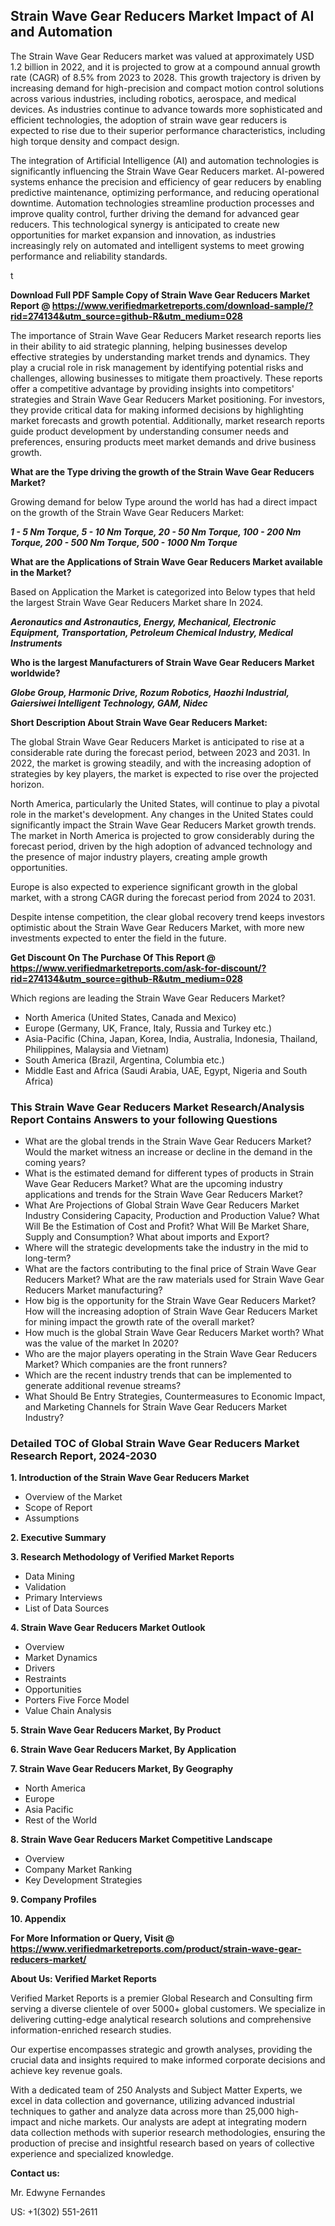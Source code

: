 <h2>Strain Wave Gear Reducers Market Impact of AI and Automation</h2><p>The Strain Wave Gear Reducers market was valued at approximately USD 1.2 billion in 2022, and it is projected to grow at a compound annual growth rate (CAGR) of 8.5% from 2023 to 2028. This growth trajectory is driven by increasing demand for high-precision and compact motion control solutions across various industries, including robotics, aerospace, and medical devices. As industries continue to advance towards more sophisticated and efficient technologies, the adoption of strain wave gear reducers is expected to rise due to their superior performance characteristics, including high torque density and compact design.</p><p>The integration of Artificial Intelligence (AI) and automation technologies is significantly influencing the Strain Wave Gear Reducers market. AI-powered systems enhance the precision and efficiency of gear reducers by enabling predictive maintenance, optimizing performance, and reducing operational downtime. Automation technologies streamline production processes and improve quality control, further driving the demand for advanced gear reducers. This technological synergy is anticipated to create new opportunities for market expansion and innovation, as industries increasingly rely on automated and intelligent systems to meet growing performance and reliability standards.</p>t</p><p id="" class=""><strong>Download Full PDF Sample Copy of Strain Wave Gear Reducers Market Report @ <a href="https://www.verifiedmarketreports.com/download-sample/?rid=274134&utm_source=github-R&utm_medium=028" target="_blank">https://www.verifiedmarketreports.com/download-sample/?rid=274134&utm_source=github-R&utm_medium=028</a></strong></p><p>The importance of&nbsp;Strain Wave Gear Reducers Market research reports lies in their ability to aid strategic planning, helping businesses develop effective strategies by understanding market trends and dynamics. They play a crucial role in risk management by identifying potential risks and challenges, allowing businesses to mitigate them proactively. These reports offer a competitive advantage by providing insights into competitors' strategies and Strain Wave Gear Reducers Market positioning. For investors, they provide critical data for making informed decisions by highlighting market forecasts and growth potential. Additionally, market research reports guide product development by understanding consumer needs and preferences, ensuring products meet market demands and drive business growth.</p><p><strong>What are the&nbsp;Type driving the growth of the Strain Wave Gear Reducers Market?</strong></p><p id="" class="">Growing demand for below Type around the world has had a direct impact on the growth of the Strain Wave Gear Reducers Market:</p><em><strong>1 - 5 Nm Torque, 5 - 10 Nm Torque, 20 - 50 Nm Torque, 100 - 200 Nm Torque, 200 - 500 Nm Torque, 500 - 1000 Nm Torque</strong></em></p><strong>What are the&nbsp;Applications&nbsp;of Strain Wave Gear Reducers Market available in the Market?</strong></p><p id="" class="">Based on Application the Market is categorized into Below types that held the largest Strain Wave Gear Reducers Market share In 2024.</p><em><strong>Aeronautics and Astronautics, Energy, Mechanical, Electronic Equipment, Transportation, Petroleum Chemical Industry, Medical Instruments</strong></em></p><strong>Who is the largest Manufacturers of Strain Wave Gear Reducers Market worldwide?</strong></p><p><em><strong>Globe Group, Harmonic Drive, Rozum Robotics, Haozhi Industrial, Gaiersiwei Intelligent Technology, GAM, Nidec</strong></em></p><p id="" class=""><strong>Short Description About Strain Wave Gear Reducers Market:</strong></p><p>The global Strain Wave Gear Reducers Market is anticipated to rise at a considerable rate during the forecast period, between 2023 and 2031. In 2022, the market is growing steadily, and with the increasing adoption of strategies by key players, the market is expected to rise over the projected horizon.</p><p>North America, particularly the United States, will continue to play a pivotal role in the market's development. Any changes in the United States could significantly impact the Strain Wave Gear Reducers Market growth trends. The market in North America is projected to grow considerably during the forecast period, driven by the high adoption of advanced technology and the presence of major industry players, creating ample growth opportunities.</p><p>Europe is also expected to experience significant growth in the global market, with a strong CAGR during the forecast period from 2024 to 2031.</p><p>Despite intense competition, the clear global recovery trend keeps investors optimistic about the Strain Wave Gear Reducers Market, with more new investments expected to enter the field in the future.</p><p id="" class=""><strong>Get Discount On The Purchase Of This Report @ <a href="https://www.verifiedmarketreports.com/ask-for-discount/?rid=274134&utm_source=github-R&utm_medium=028" target="_blank">https://www.verifiedmarketreports.com/ask-for-discount/?rid=274134&utm_source=github-R&utm_medium=028</a></strong></p>Which regions are leading the Strain Wave Gear Reducers Market?</p><ul><li>North America (United States, Canada and Mexico)</li><li>Europe (Germany, UK, France, Italy, Russia and Turkey etc.)</li><li>Asia-Pacific (China, Japan, Korea, India, Australia, Indonesia, Thailand, Philippines, Malaysia and Vietnam)</li><li>South America (Brazil, Argentina, Columbia etc.)</li><li>Middle East and Africa (Saudi Arabia, UAE, Egypt, Nigeria and South Africa)</li></ul><h3 id="" class="">This Strain Wave Gear Reducers Market Research/Analysis Report Contains Answers to your following Questions</h3><ul><li>What are the global trends in the Strain Wave Gear Reducers Market? Would the market witness an increase or decline in the demand in the coming years?</li><li>What is the estimated demand for different types of products in Strain Wave Gear Reducers Market? What are the upcoming industry applications and trends for the Strain Wave Gear Reducers Market?</li><li>What Are Projections of Global Strain Wave Gear Reducers Market Industry Considering Capacity, Production and Production Value? What Will Be the Estimation of Cost and Profit? What Will Be Market Share, Supply and Consumption? What about imports and Export?</li><li>Where will the strategic developments take the industry in the mid to long-term?</li><li>What are the factors contributing to the final price of Strain Wave Gear Reducers Market? What are the raw materials used for Strain Wave Gear Reducers Market manufacturing?</li><li>How big is the opportunity for the Strain Wave Gear Reducers Market? How will the increasing adoption of Strain Wave Gear Reducers Market for mining impact the growth rate of the overall market?</li><li>How much is the global Strain Wave Gear Reducers Market worth? What was the value of the market In 2020?</li><li>Who are the major players operating in the Strain Wave Gear Reducers Market? Which companies are the front runners?</li><li>Which are the recent industry trends that can be implemented to generate additional revenue streams?</li><li>What Should Be Entry Strategies, Countermeasures to Economic Impact, and Marketing Channels for Strain Wave Gear Reducers Market Industry?</li></ul><h3 id="" class="">Detailed TOC of Global Strain Wave Gear Reducers Market Research Report, 2024-2030</h3><p id="" class=""><strong>1. Introduction of the Strain Wave Gear Reducers Market</strong></p><ul><li>Overview of the Market</li><li>Scope of Report</li><li>Assumptions</li></ul><p id="" class=""><strong>2. Executive Summary</strong></p><p id="" class=""><strong>3. Research Methodology of Verified Market Reports</strong></p><ul><li>Data Mining</li><li>Validation</li><li>Primary Interviews</li><li>List of Data Sources</li></ul><p id="" class=""><strong>4. Strain Wave Gear Reducers Market Outlook</strong></p><ul><li>Overview</li><li>Market Dynamics</li><li>Drivers</li><li>Restraints</li><li>Opportunities</li><li>Porters Five Force Model</li><li>Value Chain Analysis</li></ul><p id="" class=""><strong>5. Strain Wave Gear Reducers Market, By Product</strong></p><p id="" class=""><strong>6. Strain Wave Gear Reducers Market, By Application</strong></p><p id="" class=""><strong>7. Strain Wave Gear Reducers Market, By Geography</strong></p><ul><li>North America</li><li>Europe</li><li>Asia Pacific</li><li>Rest of the World</li></ul><p id="" class=""><strong>8. Strain Wave Gear Reducers Market Competitive Landscape</strong></p><ul><li>Overview</li><li>Company Market Ranking</li><li>Key Development Strategies</li></ul><p id="" class=""><strong>9. Company Profiles</strong></p><p id="" class=""><strong>10. Appendix</strong></p><p id="" class=""><strong>For More Information or Query, Visit @ <a href="https://www.verifiedmarketreports.com/product/strain-wave-gear-reducers-market/" target="_blank">https://www.verifiedmarketreports.com/product/strain-wave-gear-reducers-market/</a></strong></p><p id="" class=""><strong>About Us: Verified Market Reports</strong></p><p id="" class="">Verified Market Reports is a premier Global Research and Consulting firm serving a diverse clientele of over 5000+ global customers. We specialize in delivering cutting-edge analytical research solutions and comprehensive information-enriched research studies.</p><p id="" class="">Our expertise encompasses strategic and growth analyses, providing the crucial data and insights required to make informed corporate decisions and achieve key revenue goals.</p><p id="" class="">With a dedicated team of 250 Analysts and Subject Matter Experts, we excel in data collection and governance, utilizing advanced industrial techniques to gather and analyze data across more than 25,000 high-impact and niche markets. Our analysts are adept at integrating modern data collection methods with superior research methodologies, ensuring the production of precise and insightful research based on years of collective experience and specialized knowledge.</p><p id="" class=""><strong>Contact us:</strong></p><p id="" class="">Mr. Edwyne Fernandes</p><p id="" class="">US: +1(302) 551-2611</p>